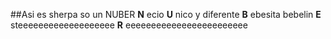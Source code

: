 ##Asi es sherpa so un NUBER
**N** ecio 
**U** nico y diferente
**B** ebesita bebelin
**E** steeeeeeeeeeeeeeeeeee
**R** eeeeeeeeeeeeeeeeeeeeeeee
